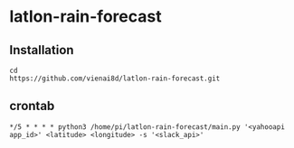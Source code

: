 # latlon-rain-forecast

## Installation

```
cd
https://github.com/vienai8d/latlon-rain-forecast.git
```

## crontab

```
*/5 * * * * python3 /home/pi/latlon-rain-forecast/main.py '<yahooapi app_id>' <latitude> <longitude> -s '<slack_api>'
```
